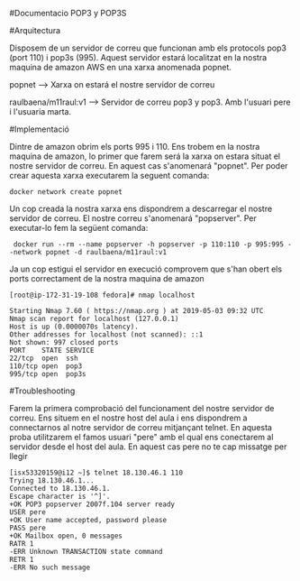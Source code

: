 #Documentacio POP3 y POP3S

#Arquitectura

Disposem de un servidor de correu que funcionan amb els protocols pop3 (port 110) i pop3s (995). Aquest servidor estará localitzat en la nostra maquina de amazon AWS en una xarxa anomenada popnet.

popnet --> Xarxa on estará el nostre servidor de correu

raulbaena/m11raul:v1 --> Servidor de correu pop3 y pop3. Amb l'usuari pere i l'usuaria marta.


#Implementació

Dintre de amazon obrim els ports 995 i 110.
Ens trobem en la nostra maquina de amazon, lo primer que farem será la xarxa on estara situat el nostre servidor de correu. En aquest cas s'anomenará "popnet". Per poder crear aquesta xarxa executarem la seguent comanda:
```
docker network create popnet
```
Un cop creada la nostra xarxa ens dispondrem a descarregar el nostre servidor de correu. El nostre correu s'anomenará "popserver". Per executar-lo fem la següent comanda:
```
 docker run --rm --name popserver -h popserver -p 110:110 -p 995:995 --network popnet -d raulbaena/m11raul:v1
```
Ja un cop estigui el servidor en execució comprovem que s'han obert els ports correctament de la nostra maquina de amazon
```
[root@ip-172-31-19-108 fedora]# nmap localhost

Starting Nmap 7.60 ( https://nmap.org ) at 2019-05-03 09:32 UTC
Nmap scan report for localhost (127.0.0.1)
Host is up (0.0000070s latency).
Other addresses for localhost (not scanned): ::1
Not shown: 997 closed ports
PORT    STATE SERVICE
22/tcp  open  ssh
110/tcp open  pop3
995/tcp open  pop3s
```


#Troubleshooting

Farem la primera comprobació del funcionament del nostre servidor de correu. Ens situem en el nostre host del aula i ens dispondrem a connectarnos al notre servidor de correu mitjançant telnet. En aquesta proba utilitzarem el famos usuari "pere" amb el qual ens conectarem al servidor desde el host del aula. En aquest cas pere no te cap missatge per llegir
```
[isx53320159@i12 ~]$ telnet 18.130.46.1 110
Trying 18.130.46.1...
Connected to 18.130.46.1.
Escape character is '^]'.
+OK POP3 popserver 2007f.104 server ready
USER pere
+OK User name accepted, password please
PASS pere
+OK Mailbox open, 0 messages
RATR 1
-ERR Unknown TRANSACTION state command
RETR 1
-ERR No such message
```